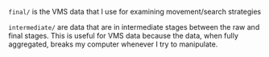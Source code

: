`final/` is the VMS data that I use for examining movement/search strategies


`intermediate/` are data that are in intermediate stages between the raw and final stages. This is useful for VMS data because the data, when fully aggregated, breaks my computer whenever I try to manipulate. 

